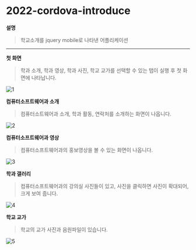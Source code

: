 # 2022-cordova-introduce

**설명**
> 학교소개를 jquery mobile로 나타낸 어플리케이션

***

**첫 화면**
> 학과 소개, 학과 영상, 학과 사진, 학교 교가를 선택할 수 있는 탭이 실행 후 첫 화면에 나타납니다.

![1](https://user-images.githubusercontent.com/90297003/204459912-1031c2fe-e004-48f0-9841-61f668920447.png)

**컴퓨터소프트웨어과 소개**
> 컴퓨터소트웨어과 소개, 학과 활동, 연락처를 소개하는 화면이 나옵니다.

![2](https://user-images.githubusercontent.com/90297003/204459920-89c1851c-ce17-4db7-914e-cde301bc1893.png)

**컴퓨터소프트웨어과 영상**
> 컴퓨터소프트웨어과의 홍보영상을 볼 수 있는 화면이 나옵니다.

![3](https://user-images.githubusercontent.com/90297003/204459929-cb1aaff0-1858-43ea-86f5-c75414f3fee3.png)

**학과 갤러리**
> 컴퓨터소프트웨어과의 강의실 사진들이 있고, 사진을 클릭하면 사진이 확대되어, 크게 보여 줍니다.

![4](https://user-images.githubusercontent.com/90297003/204459937-27a4dd24-e182-45a2-8fe8-01b24c1c4ac1.png)

**학교 교가**
> 학교의 교가 사진과 음원파일이 있습니다.

![5](https://user-images.githubusercontent.com/90297003/204459946-a3349e45-59e5-455f-adda-5b47ee51c00c.png)
